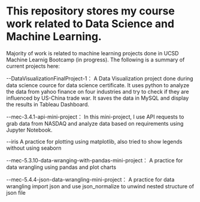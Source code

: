 # This repository stores my course work related to Data Science and Machine Learning.
Majority of work is related to machine learning projects done in UCSD Machine Learnig Bootcamp (in progress).
The following is a summary of current projects here:

--DataVisualizationFinalProject-1：
A Data Visualization project done during data science cource for data science certificate. It uses python to analyze the data from yahoo finance on four industries and try to check if they are influenced by US-China trade war. It saves the data in MySQL and display the results in Tableau Dashboard.

--mec-3.4.1-api-mini-project：
In this mini-project, I use API requests to grab data from NASDAQ and analyze data based on requirements using Jupyter Notebook.

--iris
A practice for plotting using matplotlib, also tried to show legends without using seaborn

--mec-5.3.10-data-wranging-with-pandas-mini-project：
A practice for data wrangling using pandas and plot charts

--mec-5.4.4-json-data-wrangling-mini-project：
A practice for data wrangling import json and use json_normalize to unwind nested structure of json file